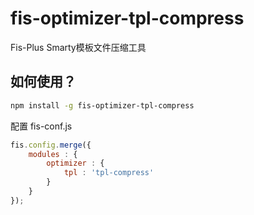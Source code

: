 # fis-optimizer-tpl-compress
Fis-Plus Smarty模板文件压缩工具

## 如何使用？

```bash
npm install -g fis-optimizer-tpl-compress
```

配置 fis-conf.js

```javascript
fis.config.merge({
    modules : {
        optimizer : {
            tpl : 'tpl-compress'
        }
    }
});
```

[fis]: https://github.com/fex-team/fis
[fis-plus]: https://github.com/fex-team/fis-plus
